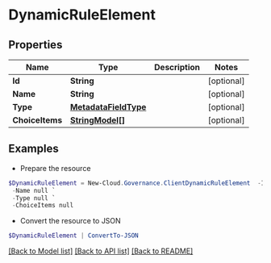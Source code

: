 # DynamicRuleElement
## Properties

Name | Type | Description | Notes
------------ | ------------- | ------------- | -------------
**Id** | **String** |  | [optional] 
**Name** | **String** |  | [optional] 
**Type** | [**MetadataFieldType**](MetadataFieldType.md) |  | [optional] 
**ChoiceItems** | [**StringModel[]**](StringModel.md) |  | [optional] 

## Examples

- Prepare the resource
```powershell
$DynamicRuleElement = New-Cloud.Governance.ClientDynamicRuleElement  -Id null `
 -Name null `
 -Type null `
 -ChoiceItems null
```

- Convert the resource to JSON
```powershell
$DynamicRuleElement | ConvertTo-JSON
```

[[Back to Model list]](../README.md#documentation-for-models) [[Back to API list]](../README.md#documentation-for-api-endpoints) [[Back to README]](../README.md)

